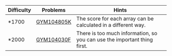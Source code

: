 | Difficulty | Problems | Hints |
| -------- | -------- | -------- |
| *1700 | [GYM104805K](https://codeforces.com/gym/104805/problem/K) | The score for each array can be calculated in a different way. |
| *2000 | [GYM104030F](https://codeforces.com/gym/104030/problem/F) | There is too much information, so you can use the important thing first. |